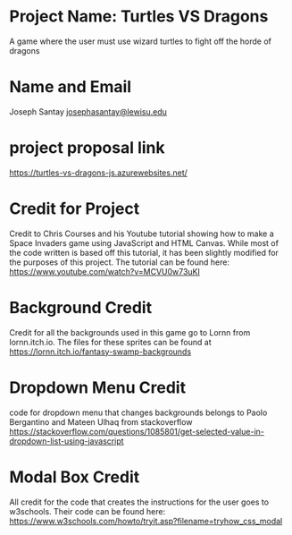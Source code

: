 # Project Name: Turtles VS Dragons
A game where the user must use wizard turtles to fight off the horde of dragons

# Name and Email
Joseph Santay
josephasantay@lewisu.edu

# project proposal link
https://turtles-vs-dragons-js.azurewebsites.net/

# Credit for Project
Credit to Chris Courses and his Youtube tutorial showing how to make a Space Invaders game using
JavaScript and HTML Canvas. While most of the code written is based off this tutorial, it has
been slightly modified for the purposes of this project. The tutorial can be found here: https://www.youtube.com/watch?v=MCVU0w73uKI

# Background Credit
Credit for all the backgrounds used in this game go to Lornn from lornn.itch.io. The files for these sprites can be
found at https://lornn.itch.io/fantasy-swamp-backgrounds

# Dropdown Menu Credit
code for dropdown menu that changes backgrounds belongs to Paolo Bergantino 
and Mateen Ulhaq from stackoverflow
https://stackoverflow.com/questions/1085801/get-selected-value-in-dropdown-list-using-javascript

# Modal Box Credit
All credit for the code that creates the instructions for the user goes to w3schools.
Their code can be found here: https://www.w3schools.com/howto/tryit.asp?filename=tryhow_css_modal
